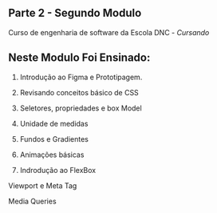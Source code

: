 ## Parte 2 - Segundo Modulo
Curso de engenharia de software da Escola DNC - *Cursando*

## Neste Modulo Foi Ensinado:
1. Introdução ao Figma e Prototipagem.

2. Revisando conceitos básico de CSS

3. Seletores, propriedades e box Model

4. Unidade de medidas

5. Fundos e Gradientes

6. Animações básicas

7. Indrodução ao FlexBox

Viewport e Meta Tag

Media Queries